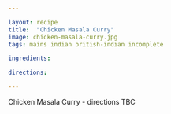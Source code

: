 ```yaml
---

layout: recipe
title:  "Chicken Masala Curry"
image: chicken-masala-curry.jpg
tags: mains indian british-indian incomplete

ingredients:

directions:

---
```


Chicken Masala Curry - directions TBC
